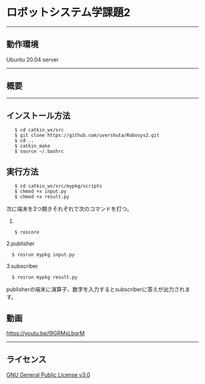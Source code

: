 # ロボットシステム学課題2
---

動作環境
---
Ubuntu 20.04 server

---

概要
---


---


インストール方法
---

```
   $ cd catkin_ws/src
   $ git clone https://github.com/uvershuta/Robosys2.git
   $ cd ..
   $ catkin_make
   $ source ~/.bashrc
   ```
   
実行方法
---

```
   $ cd catkin_ws/src/mypkg/scripts
   $ chmod +x input.py
   $ chmod +x result.py
   ```

次に端末を3つ開きそれぞれで次のコマンドを打つ。

1.
```
   $ roscore
   ```
   
2.publisher
 ```
   $ rosrun mypkg input.py
   ```

3.subscriber
 ```
   $ rosrun mypkg result.py
   ```
   
publisherの端末に演算子、数字を入力するとsubscriberに答えが出力されます。

動画
---
https://youtu.be/l9GRMsLbqrM

---

ライセンス
---
[GNU General Public License v3.0](https://github.com/uvershuta/RobotSystem1/blob/main/COPYING)
